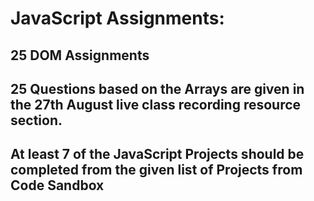 # JavaScript Assignments:

## 25 DOM Assignments

## 25 Questions based on the Arrays are given in the 27th August live class recording resource section.

## At least 7 of the JavaScript Projects should be completed from the given list of Projects from Code Sandbox